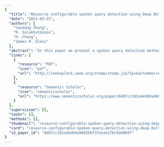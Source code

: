 ```yaml
---
{
  "title": "Resource configurable spoken query detection using Deep Boltzmann Machines",
  "date": "2012-03-25",
  "authors": [
    "Yaodong Zhang",
    "R. Salakhutdinov",
    "H. Chang",
    "James R. Glass"
  ],
  "abstract": "In this paper we present a spoken query detection method based on posteriorgrams generated from Deep Boltzmann Machines (DBMs). The proposed method can be deployed in both semi-supervised and unsupervised training scenarios. The DBM-based posteriorgrams were evaluated on a series of keyword spotting tasks using the TIMIT speech corpus. In unsupervised training conditions, the DBM-approach improved upon our previous best unsupervised keyword detection performance using Gaussian mixture model-based posteriorgrams by over 10%. When limited amounts of labeled data were incorporated into training, the DBM-approach required less than one third of the annotated data in order to achieve a comparable performance of a system that used all of the annotated data for training.",
  "links": [
    {
      "resource": "PDF",
      "icon": "pdf",
      "url": "http://ieeexplore.ieee.org/stamp/stamp.jsp?tp=&arnumber=6289082"
    },
    {
      "resource": "Semantic Scholar",
      "icon": "semanticscholar",
      "url": "https://www.semanticscholar.org/paper/6d07cc3d1aded04a9685b6f37acee17bc9a88697"
    }
  ],
  "supervision": [],
  "tasks": [],
  "methods": [],
  "thumbnail": "resource-configurable-spoken-query-detection-using-deep-boltzmann-machines-thumb.jpg",
  "card": "resource-configurable-spoken-query-detection-using-deep-boltzmann-machines-card.jpg",
  "s2_paper_id": "6d07cc3d1aded04a9685b6f37acee17bc9a88697"
}
---
```


